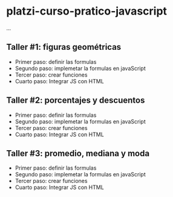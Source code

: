 # platzi-curso-pratico-javascript

...

## Taller #1: figuras geométricas

- Primer paso: definir las formulas
- Segundo paso: implemetar la formulas en javaScript
- Tercer paso: crear funciones
- Cuarto paso: Integrar JS con HTML 

## Taller #2: porcentajes y descuentos

- Primer paso: definir las formulas
- Segundo paso: implemetar la formulas en javaScript
- Tercer paso: crear funciones
- Cuarto paso: Integrar JS con HTML 

## Taller #3: promedio, mediana y moda

- Primer paso: definir las formulas
- Segundo paso: implemetar la formulas en javaScript
- Tercer paso: crear funciones
- Cuarto paso: Integrar JS con HTML 